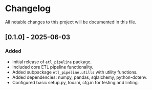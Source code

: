 # Changelog

All notable changes to this project will be documented in this file.

## [0.1.0] - 2025-06-03
### Added
- Initial release of `etl_pipeline` package.
- Included core ETL pipeline functionality.
- Added subpackage `etl_pipeline.utills` with utility functions.
- Added dependencies: numpy, pandas, sqlalchemy, python-dotenv.
- Configured basic setup.py, tox.ini, cfg.in for testing and linting.
